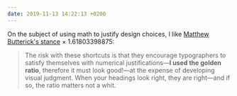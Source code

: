 ```yaml
---
date: 2019-11-13 14:22:13 +0200
---
```


On the subject of using math to justify design choices, I like [Matthew Butterick's stance](https://practicaltypography.com/headings.html) × 1.61803398875:
> The risk with these shortcuts is that they encourage typographers to satisfy themselves with numerical justifications—**I used the golden ratio**, therefore it must look good!—at the expense of developing visual judgment. When your headings look right, they are right—and if so, the ratio matters not a whit.
<div class="rns"></div>

